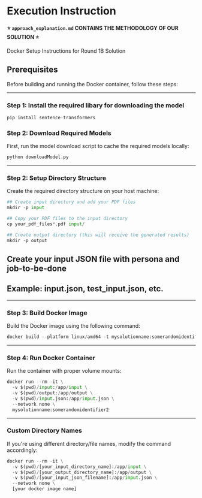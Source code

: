 # Execution Instruction

**⭐ `approach_explanation.md` CONTAINS THE METHODOLOGY OF OUR SOLUTION ⭐**


Docker Setup Instructions for Round 1B Solution

## Prerequisites
Before building and running the Docker container, follow these steps:

---

### Step 1: Install the required libary for downloading the model


```python
pip install sentence-transformers
```

### Step 2: Download Required Models
First, run the model download script to cache the required models locally:

```python
python downloadModel.py
```

---

### Step 2: Setup Directory Structure
Create the required directory structure on your host machine:

```python
## Create input directory and add your PDF files
mkdir -p input

## Copy your PDF files to the input directory
cp your_pdf_files*.pdf input/

## Create output directory (this will receive the generated results)
mkdir -p output
```

## Create your input JSON file with persona and job-to-be-done
## Example: input.json, test_input.json, etc.


---

### Step 3: Build Docker Image
Build the Docker image using the following command:

```python
docker build --platform linux/amd64 -t mysolutionname:somerandomidentifier2 .
```

---

### Step 4: Run Docker Container
Run the container with proper volume mounts:

```python
docker run --rm -it \
  -v $(pwd)/input:/app/input \
  -v $(pwd)/output:/app/output \
  -v $(pwd)/input.json:/app/input.json \
  --network none \
  mysolutionname:somerandomidentifier2
```

---

### Custom Directory Names
If you're using different directory/file names, modify the command accordingly:

```python
docker run --rm -it \
  -v $(pwd)/[your_input_directory_name]:/app/input \
  -v $(pwd)/[your_output_directory_name]:/app/output \
  -v $(pwd)/[your_input_json_filename]:/app/input.json \
  --network none \
  [your docker image name]
```
